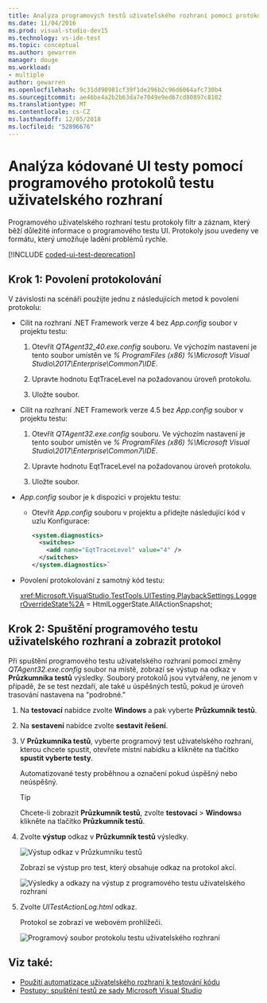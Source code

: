 ```yaml
---
title: Analýza programových testů uživatelského rozhraní pomocí protokolů z těchto testů
ms.date: 11/04/2016
ms.prod: visual-studio-dev15
ms.technology: vs-ide-test
ms.topic: conceptual
ms.author: gewarren
manager: douge
ms.workload:
- multiple
author: gewarren
ms.openlocfilehash: 9c31dd90981cf39f1de296b2c96d6064afc730b4
ms.sourcegitcommit: ae46be4a2b2b63da7e7049e9ed67cd80897c8102
ms.translationtype: MT
ms.contentlocale: cs-CZ
ms.lasthandoff: 12/05/2018
ms.locfileid: "52896676"
---
```

# <a name="analyzing-coded-ui-tests-using-coded-ui-test-logs"></a>Analýza kódované UI testy pomocí programového protokolů testu uživatelského rozhraní

Programového uživatelského rozhraní testu protokoly filtr a záznam, který běží důležité informace o programového testu UI. Protokoly jsou uvedeny ve formátu, který umožňuje ladění problémů rychle.

[!INCLUDE [coded-ui-test-deprecation](includes/coded-ui-test-deprecation.md)]

## <a name="step-1-enable-logging"></a>Krok 1: Povolení protokolování

V závislosti na scénáři použijte jednu z následujících metod k povolení protokolu:

- Cílit na rozhraní .NET Framework verze 4 bez *App.config* soubor v projektu testu:

   1. Otevřít *QTAgent32_40.exe.config* souboru. Ve výchozím nastavení je tento soubor umístěn ve *% ProgramFiles (x86) %\Microsoft Visual Studio\2017\Enterprise\Common7\IDE*.

   2. Upravte hodnotu EqtTraceLevel na požadovanou úroveň protokolu.

   3. Uložte soubor.

- Cílit na rozhraní .NET Framework verze 4.5 bez *App.config* soubor v projektu testu:

   1. Otevřít *QTAgent32.exe.config* souboru. Ve výchozím nastavení je tento soubor umístěn ve *% ProgramFiles (x86) %\Microsoft Visual Studio\2017\Enterprise\Common7\IDE*.

   2. Upravte hodnotu EqtTraceLevel na požadovanou úroveň protokolu.

   3. Uložte soubor.

- *App.config* soubor je k dispozici v projektu testu:

    - Otevřít *App.config* souboru v projektu a přidejte následující kód v uzlu Konfigurace:

      ```xml
      <system.diagnostics>
        <switches>
          <add name="EqtTraceLevel" value="4" />
        </switches>
      </system.diagnostics>`
      ```

- Povolení protokolování z samotný kód testu:

   <xref:Microsoft.VisualStudio.TestTools.UITesting.PlaybackSettings.LoggerOverrideState%2A> = HtmlLoggerState.AllActionSnapshot;

## <a name="step-2-run-your-coded-ui-test-and-view-the-log"></a>Krok 2: Spuštění programového testu uživatelského rozhraní a zobrazit protokol

Při spuštění programového testu uživatelského rozhraní pomocí změny *QTAgent32.exe.config* soubor na místě, zobrazí se výstup na odkaz v **Průzkumníka testů** výsledky. Soubory protokolů jsou vytvářeny, ne jenom v případě, že se test nezdaří, ale také u úspěšných testů, pokud je úroveň trasování nastavena na "podrobné."

1.  Na **testovací** nabídce zvolte **Windows** a pak vyberte **Průzkumník testů**.

2.  Na **sestavení** nabídce zvolte **sestavit řešení**.

3.  V **Průzkumníka testů**, vyberte programový test uživatelského rozhraní, kterou chcete spustit, otevřete místní nabídku a klikněte na tlačítko **spustit vyberte testy**.

     Automatizované testy proběhnou a označení pokud úspěšný nebo neúspěšný.

    > [!TIP]
    > Chcete-li zobrazit **Průzkumník testů**, zvolte **testovací** > **Windows**a klikněte na tlačítko **Průzkumník testů**.

4.  Zvolte **výstup** odkaz v **Průzkumník testů** výsledky.

     ![Výstup odkaz v Průzkumníku testů](../test/media/cuit_htmlactionlog1.png)

     Zobrazí se výstup pro test, který obsahuje odkaz na protokol akcí.

     ![Výsledky a odkazy na výstup z programového testu uživatelského rozhraní](../test/media/cuit_htmlactionlog2.png)

5.  Zvolte *UITestActionLog.html* odkaz.

     Protokol se zobrazí ve webovém prohlížeči.

     ![Programový soubor protokolu testu uživatelského rozhraní](../test/media/cuit_htmlactionlog3.png)

## <a name="see-also"></a>Viz také:

- [Použití automatizace uživatelského rozhraní k testování kódu](../test/use-ui-automation-to-test-your-code.md)
- [Postupy: spuštění testů ze sady Microsoft Visual Studio](https://msdn.microsoft.com/Library/1a1207a9-2a33-4a1e-a1e3-ddf0181b1046)